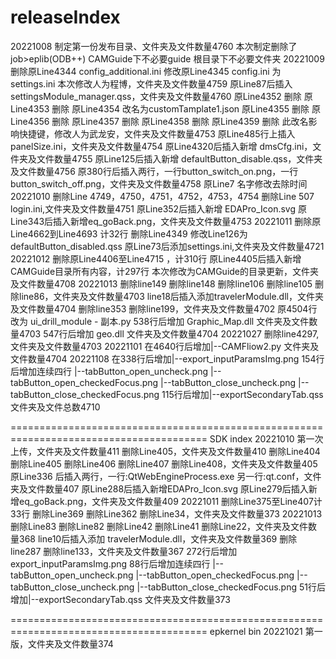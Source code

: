# releaseIndex
20221008
制定第一份发布目录、文件夹及文件数量4760
本次制定删除了
  job>eplib(ODB++)
  CAMGuide下不必要guide
  根目录下不必要文件夹
20221009
删除原Line4344 config_additional.ini
修改原Line4345 config.ini 为 settings.ini
本次修改人为程博，文件夹及文件数量4759
原Line87后插入 settingsModule_manager.qss，文件夹及文件数量4760
原Line4352 删除
原Line4353 删除
原Line4354 改名为customTamplate1.json
原Line4355 删除
原Line4356 删除
原Line4357 删除
原Line4358 删除
原Line4359 删除
此改名影响快捷键，修改人为武龙安，文件夹及文件数量4753
原Line485行上插入 panelSize.ini，文件夹及文件数量4754
原Line4320后插入新增 dmsCfg.ini，文件夹及文件数量4755
原Line125后插入新增 defaultButton_disable.qss，文件夹及文件数量4756
原380行后插入两行，一行button_switch_on.png，一行button_switch_off.png，文件夹及文件数量4758
原Line7 名字修改去除时间
20221010
删除Line 4749，4750，4751，4752，4753，4754
删除Line 507 login.ini,文件夹及文件数量4751
原Line352后插入新增 EDAPro_Icon.svg
原Line343后插入新增eq_goBack.png，文件夹及文件数量4753
20221011
删除原Line4662到Line4693 计32行
删除Line4349
修改Line126为defaultButton_disabled.qss
原Line73后添加settings.ini,文件夹及文件数量4721
20221012
删除原Line4406至Line4715 ，计310行
原Line4405后插入新增CAMGuide目录所有内容，计297行
本次修改为CAMGuide的目录更新，文件夹及文件数量4708
20221013
删除line149
删除line148
删除line106
删除line105
删除line86，文件夹及文件数量4703
line18后插入添加travelerModule.dll，文件夹及文件数量4704
删除line353
删除line199，文件夹及文件数量4702
原4504行 改为  ui_drill_module - 副本.py
538行后增加  Graphic_Map.dll   文件夹及文件数量4703
547行后增加  geo.dll  文件夹及文件数量4704
20221027
删除line4297,文件夹及文件数量4703
20221101
在4640行后增加|--CAMFliow2.py 文件夹及文件数量4704
20221108
在338行后增加|--export_inputParamsImg.png
154行后增加连续四行
|--tabButton_open_uncheck.png
|--tabButton_open_checkedFocus.png
|--tabButton_close_uncheck.png
|--tabButton_close_checkedFocus.png
115行后增加|--exportSecondaryTab.qss
文件夹及文件总数4710

========================================================================================
SDK index
20221010
第一次上传，文件夹及文件数量411
删除Line405，文件夹及文件数量410
删除Line404
删除Line405
删除Line406
删除Line407
删除Line408，文件夹及文件数量405
原Line336 后插入两行，一行:QtWebEngineProcess.exe 另一行:qt.conf，文件夹及文件数量407
原Line288后插入新增EDAPro_Icon.svg
原Line279后插入新增eq_goBack.png，文件夹及文件数量409
20221011
删除Line375至Line407计33行
删除Line369
删除Line362
删除Line34，文件夹及文件数量373
20221013
删除Line83
删除Line82
删除Line42
删除Line41
删除Line22，文件夹及文件数量368
line10后插入添加 travelerModule.dll，文件夹及文件数量369
删除line287
删除line133，文件夹及文件数量367
272行后增加export_inputParamsImg.png 
88行后增加连续四行
|--tabButton_open_uncheck.png
|--tabButton_open_checkedFocus.png
|--tabButton_close_uncheck.png
|--tabButton_close_checkedFocus.png
51行后增加|--exportSecondaryTab.qss  文件夹及文件数量373



========================================================================================
epkernel bin
20221021
第一版，文件夹及文件数量374
